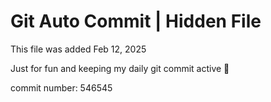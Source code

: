 # Git Auto Commit | Hidden File

This file was added Feb 12, 2025

Just for fun and keeping my daily git commit active 🤪

commit number: 546545
